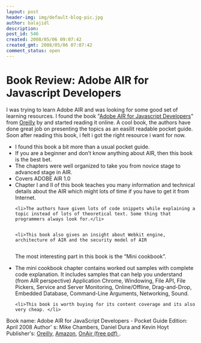 ```yaml
---
layout: post
header-img: img/default-blog-pic.jpg
author: balajidl
description: 
post_id: 546
created: 2008/05/06 09:07:42
created_gmt: 2008/05/06 07:07:42
comment_status: open
---
```


# Book Review: Adobe AIR for Javascript Developers

<p>I was trying to learn Adobe AIR and was looking for some good set of learning resources. I found the book "<a href="http://www.oreilly.com/catalog/9780596518370/index.html">Adobe AIR for Javascript Developers</a>" from <a href="">Oreilly</a> by and started reading it online. A cool book, the authors have done great job on presenting the topics as an easilit readable pocket guide.  Soon after reading this book, i felt i got the right resource i want for now.
<!--more-->
<ul>
<li>I found this book a bit more than a usual pocket guide. </li>
    <li>If you are a beginner and don’t know anything about AIR, then this book is the best bet. </li>
    <li>The chapters were well organized to take you from novice stage to advanced stage in AIR. </li>
    <li>Covers ADOBE AIR 1.0</li>
    <li>Chapter I and II of this book teaches you many information and technical details about the AIR which might lots of time if you have to get it from Internet. </li></p>
<pre><code>&lt;li&gt;The authors have given lots of code snippets while explaining a topic instead of lots of theoretical text. Some thing that programmers always look for.&lt;/li&gt;

&lt;li&gt;This book also gives an insight about Webkit engine, architecture of AIR and the security model of AIR
</code></pre>
<p>The most interesting part in this book is the “Mini cookbook”.</li>
    <li> The mini cookbook chapter contains worked out samples with complete code explanation. It includes samples that can help you understand (from AIR perspective) Application Chrome, Windowing, File API, File Pickers, Service and Server Monitoring, Online/Offline, Drag-and-Drop, Embedded Database, Command-Line Arguments, Networking, Sound.</li></p>
<pre><code>&lt;li&gt;This book is worth buying for its content coverage and its also very cheap. &lt;/li&gt;
</code></pre>
</ul>

<p>Book name: Adobe AIR for JavaScript Developers - Pocket Guide
Edition: April 2008
Author' s: Mike Chambers, Daniel Dura and Kevin Hoyt
Publisher's: <a href="http://www.oreilly.com/catalog/9780596518370/index.html">Oreilly</a>, <a href="http://www.amazon.com/Integrated-Runtime-JavaScript-Developers-Developer/dp/0596515197/ref=pd_bbs_sr_5?ie=UTF8&s=books&qid=1210053118&sr=8-5">Amazon</a>, <a href="http://www.adobe.com/devnet/air/ajax/getting_started.html">OnAir (free pdf) </a>.</p>